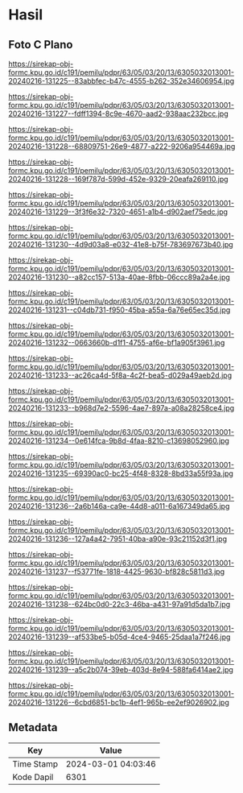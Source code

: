 # Hasil

## Foto C Plano

https://sirekap-obj-formc.kpu.go.id/c191/pemilu/pdpr/63/05/03/20/13/6305032013001-20240216-131225--83abbfec-b47c-4555-b262-352e34606954.jpg

https://sirekap-obj-formc.kpu.go.id/c191/pemilu/pdpr/63/05/03/20/13/6305032013001-20240216-131227--fdff1394-8c9e-4670-aad2-938aac232bcc.jpg

https://sirekap-obj-formc.kpu.go.id/c191/pemilu/pdpr/63/05/03/20/13/6305032013001-20240216-131228--68809751-26e9-4877-a222-9206a954469a.jpg

https://sirekap-obj-formc.kpu.go.id/c191/pemilu/pdpr/63/05/03/20/13/6305032013001-20240216-131228--169f787d-599d-452e-9329-20eafa269110.jpg

https://sirekap-obj-formc.kpu.go.id/c191/pemilu/pdpr/63/05/03/20/13/6305032013001-20240216-131229--3f3f6e32-7320-4651-a1b4-d902aef75edc.jpg

https://sirekap-obj-formc.kpu.go.id/c191/pemilu/pdpr/63/05/03/20/13/6305032013001-20240216-131230--4d9d03a8-e032-41e8-b75f-783697673b40.jpg

https://sirekap-obj-formc.kpu.go.id/c191/pemilu/pdpr/63/05/03/20/13/6305032013001-20240216-131230--a82cc157-513a-40ae-8fbb-06ccc89a2a4e.jpg

https://sirekap-obj-formc.kpu.go.id/c191/pemilu/pdpr/63/05/03/20/13/6305032013001-20240216-131231--c04db731-f950-45ba-a55a-6a76e65ec35d.jpg

https://sirekap-obj-formc.kpu.go.id/c191/pemilu/pdpr/63/05/03/20/13/6305032013001-20240216-131232--0663660b-d1f1-4755-af6e-bf1a905f3961.jpg

https://sirekap-obj-formc.kpu.go.id/c191/pemilu/pdpr/63/05/03/20/13/6305032013001-20240216-131233--ac26ca4d-5f8a-4c2f-bea5-d029a49aeb2d.jpg

https://sirekap-obj-formc.kpu.go.id/c191/pemilu/pdpr/63/05/03/20/13/6305032013001-20240216-131233--b968d7e2-5596-4ae7-897a-a08a28258ce4.jpg

https://sirekap-obj-formc.kpu.go.id/c191/pemilu/pdpr/63/05/03/20/13/6305032013001-20240216-131234--0e614fca-9b8d-4faa-8210-c13698052960.jpg

https://sirekap-obj-formc.kpu.go.id/c191/pemilu/pdpr/63/05/03/20/13/6305032013001-20240216-131235--69390ac0-bc25-4f48-8328-8bd33a55f93a.jpg

https://sirekap-obj-formc.kpu.go.id/c191/pemilu/pdpr/63/05/03/20/13/6305032013001-20240216-131236--2a6b146a-ca9e-44d8-a011-6a167349da65.jpg

https://sirekap-obj-formc.kpu.go.id/c191/pemilu/pdpr/63/05/03/20/13/6305032013001-20240216-131236--127a4a42-7951-40ba-a90e-93c21152d3f1.jpg

https://sirekap-obj-formc.kpu.go.id/c191/pemilu/pdpr/63/05/03/20/13/6305032013001-20240216-131237--f53771fe-1818-4425-9630-bf828c5811d3.jpg

https://sirekap-obj-formc.kpu.go.id/c191/pemilu/pdpr/63/05/03/20/13/6305032013001-20240216-131238--624bc0d0-22c3-46ba-a431-97a91d5da1b7.jpg

https://sirekap-obj-formc.kpu.go.id/c191/pemilu/pdpr/63/05/03/20/13/6305032013001-20240216-131239--af533be5-b05d-4ce4-9465-25daa1a7f246.jpg

https://sirekap-obj-formc.kpu.go.id/c191/pemilu/pdpr/63/05/03/20/13/6305032013001-20240216-131239--a5c2b074-39eb-403d-8e94-588fa6414ae2.jpg

https://sirekap-obj-formc.kpu.go.id/c191/pemilu/pdpr/63/05/03/20/13/6305032013001-20240216-131226--6cbd6851-bc1b-4ef1-965b-ee2ef9026902.jpg


## Metadata

| Key        | Value               |
| ---------- | ------------------- |
| Time Stamp | 2024-03-01 04:03:46 |
| Kode Dapil | 6301                |



